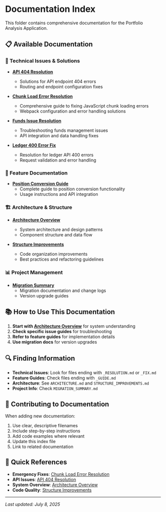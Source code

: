 # Documentation Index

This folder contains comprehensive documentation for the Portfolio Analysis Application.

## 📋 Available Documentation

### 🔧 Technical Issues & Solutions

- **[API 404 Resolution](API_404_RESOLUTION.md)**
  - Solutions for API endpoint 404 errors
  - Routing and endpoint configuration fixes

- **[Chunk Load Error Resolution](CHUNK_LOAD_ERROR_RESOLUTION.md)**
  - Comprehensive guide to fixing JavaScript chunk loading errors
  - Webpack configuration and error handling solutions

- **[Funds Issue Resolution](FUNDS_ISSUE_RESOLUTION.md)**
  - Troubleshooting funds management issues
  - API integration and data handling fixes

- **[Ledger 400 Error Fix](LEDGER_400_ERROR_FIX.md)**
  - Resolution for ledger API 400 errors
  - Request validation and error handling

### 📖 Feature Documentation

- **[Position Conversion Guide](CONVERT_POSITION_GUIDE.md)**
  - Complete guide to position conversion functionality
  - Usage instructions and API integration

### 🏗️ Architecture & Structure

- **[Architecture Overview](ARCHITECTURE.md)**
  - System architecture and design patterns
  - Component structure and data flow

- **[Structure Improvements](STRUCTURE_IMPROVEMENTS.md)**
  - Code organization improvements
  - Best practices and refactoring guidelines

### 📊 Project Management

- **[Migration Summary](MIGRATION_SUMMARY.md)**
  - Migration documentation and change logs
  - Version upgrade guides

## 📚 How to Use This Documentation

1. **Start with [Architecture Overview](ARCHITECTURE.md)** for system understanding
2. **Check specific issue guides** for troubleshooting
3. **Refer to feature guides** for implementation details
4. **Use migration docs** for version upgrades

## 🔍 Finding Information

- **Technical Issues**: Look for files ending with `_RESOLUTION.md` or `_FIX.md`
- **Feature Guides**: Check files ending with `_GUIDE.md`
- **Architecture**: See `ARCHITECTURE.md` and `STRUCTURE_IMPROVEMENTS.md`
- **Project Info**: Check `MIGRATION_SUMMARY.md`

## 📝 Contributing to Documentation

When adding new documentation:

1. Use clear, descriptive filenames
2. Include step-by-step instructions
3. Add code examples where relevant
4. Update this index file
5. Link to related documentation

## 🚨 Quick References

- **Emergency Fixes**: [Chunk Load Error Resolution](CHUNK_LOAD_ERROR_RESOLUTION.md)
- **API Issues**: [API 404 Resolution](API_404_RESOLUTION.md)
- **System Overview**: [Architecture Overview](ARCHITECTURE.md)
- **Code Quality**: [Structure Improvements](STRUCTURE_IMPROVEMENTS.md)

---

*Last updated: July 8, 2025*
